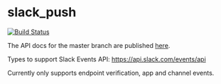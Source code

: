 # slack_push

[![Build Status](https://travis-ci.org/mockersf/slack-push.svg?branch=master)](https://travis-ci.org/mockersf/slack-push)

The API docs for the master branch are published [here](https://mockersf.github.io/slack-push/).

Types to support Slack Events API: https://api.slack.com/events/api

Currently only supports endpoint verification, app and channel events.
